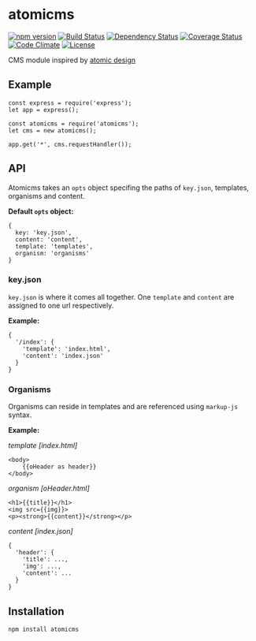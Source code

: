 # atomicms
[![npm version](https://badge.fury.io/js/atomicms.svg)](https://badge.fury.io/js/atomicms)
[![Build Status](https://travis-ci.org/MEH-Design/atomicms.svg?branch=master)](https://travis-ci.org/MEH-Design/atomicms)
[![Dependency Status](https://david-dm.org/MEH-Design/atomicms.svg)](https://david-dm.org/MEH-Design/atomicms)
[![Coverage Status](https://coveralls.io/repos/github/MEH-Design/atomicms/badge.svg?branch=master)](https://coveralls.io/github/MEH-Design/atomicms?branch=master)
[![Code Climate](https://codeclimate.com/repos/574aba91f72f49005f005790/badges/268fb0b8734cc5e8c008/gpa.svg)](https://codeclimate.com/repos/574aba91f72f49005f005790)
[![License](http://img.shields.io/:license-mit-green.svg?style=flat)](http://opensource.org/licenses/MIT)

CMS module inspired by [atomic design](http://bradfrost.com/blog/post/atomic-web-design)

## Example
````
const express = require('express');
let app = express();

const atomicms = require('atomicms');
let cms = new atomicms();

app.get('*', cms.requestHandler());
````

## API
Atomicms takes an `opts` object specifing the paths of `key.json`, templates, organisms and content.

**Default `opts` object:**
````
{
  key: 'key.json',
  content: 'content',
  template: 'templates',
  organism: 'organisms'
}
````

### key.json
`key.json` is where it comes all together. One `template` and `content` are assigned to one url respectively.

**Example:**
````
{
  '/index': {
    'template': 'index.html',
    'content': 'index.json'
  }
}
````

### Organisms
Organisms can reside in templates and are referenced using ``markup-js`` syntax.

**Example:**

*template [index.html]*
````
<body>
    {{oHeader as header}}
</body>
````

*organism [oHeader.html]*
````
<h1>{{title}}</h1>
<img src={{img}}>
<p><strong>{{content}}</strong></p>
````

*content [index.json]*
````
{
  'header': {
    'title': ...,
    'img': ...,
    'content': ...
  }
}
````

## Installation
````
npm install atomicms
````
